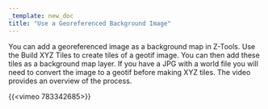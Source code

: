 ```yaml
---
_template: new_doc
title: "Use a Georeferenced Background Image"
---
```


You can add a georeferenced image as a background map in Z-Tools.  Use the Build XYZ Tiles to create tiles of a geotif image.  You can then add these tiles as a background map layer.  If you have a JPG with a world file you will need to convert the image to a geotif before making XYZ tiles.  The video provides an overview of the process.

{{<vimeo 783342685>}}
